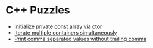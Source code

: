 # C++ Puzzles

- [Initialize private const array via ctor](initialize-private-const-array.md)
- [Iterate multiple containers simultaneously](iterate-multiple-containers.md)
- [Print comma separated values without trailing comma](print-csv.md)
